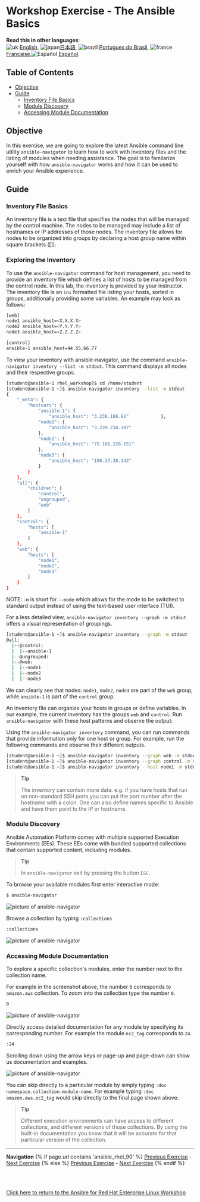 # Workshop Exercise - The Ansible Basics <!-- omit in toc -->

**Read this in other languages**:
<br>![uk](../../../images/uk.png) [English](README.md),  ![japan](../../../images/japan.png)[日本語](README.ja.md), ![brazil](../../../images/brazil.png) [Portugues do Brasil](README.pt-br.md), ![france](../../../images/fr.png) [Française](README.fr.md),![Español](../../../images/col.png) [Español](README.es.md).

## Table of Contents <!-- omit in toc -->

- [Objective](#objective)
- [Guide](#guide)
  - [Inventory File Basics](#inventory-file-basics)
  - [Module Discovery](#module-discovery)
  - [Accessing Module Documentation](#accessing-module-documentation)

## Objective

In this exercise, we are going to explore the latest Ansible command line
utility `ansible-navigator` to learn how to work with inventory files and the
listing of modules when needing assistance. The goal is to familarize yourself
with how `ansible-navigator` works and how it can be used to enrich your Ansible
experience.

## Guide

### Inventory File Basics

An inventory file is a text file that specifies the nodes that will be managed by the control machine. The nodes to be managed may include a list of hostnames or IP addresses of those nodes. The inventory file allows for nodes to be organized into groups by declaring a host group name within square brackets ([]).

### Exploring the Inventory

To use the `ansible-navigator` command for host management, you need to provide
an inventory file which defines a list of hosts to be managed from the control
node. In this lab, the inventory is provided by your instructor. The inventory
file is an `ini` formatted file listing your hosts, sorted in groups,
additionally providing some variables. An example may look as follows:

```bash
[web]
node1 ansible_host=<X.X.X.X>
node2 ansible_host=<Y.Y.Y.Y>
node3 ansible_host=<Z.Z.Z.Z>

[control]
ansible-1 ansible_host=44.55.66.77
```

To view your inventory with ansible-navigator, use the command
`ansible-navigator inventory --list -m stdout`. This command displays all nodes
and their respective groups.

```bash
[student@ansible-1 rhel_workshop]$ cd /home/student
[student@ansible-1 ~]$ ansible-navigator inventory --list -m stdout
{
    "_meta": {
        "hostvars": {
            "ansible-1": {
                "ansible_host": "3.236.186.92"            },
            "node1": {
                "ansible_host": "3.239.234.187"
            },
            "node2": {
                "ansible_host": "75.101.228.151"
            },
            "node3": {
                "ansible_host": "100.27.38.142"
            }
        }
    },
    "all": {
        "children": [
            "control",
            "ungrouped",
            "web"
        ]
    },
    "control": {
        "hosts": [
            "ansible-1"
        ]
    },
    "web": {
        "hosts": [
            "node1",
            "node2",
            "node3"
        ]
    }
}

```

NOTE: `-m` is short for `--mode` which allows for the mode to be switched to standard output instead of using the text-based user interface (TUI).

For a less detailed view, `ansible-navigator inventory --graph -m stdout` offers
a visual representation of groupings.

```bash
[student@ansible-1 ~]$ ansible-navigator inventory --graph -m stdout
@all:
  |--@control:
  |  |--ansible-1
  |--@ungrouped:
  |--@web:
  |  |--node1
  |  |--node2
  |  |--node3

```

We can clearly see that nodes: `node1`, `node2`, `node3` are part of the `web`
group, while `ansible-1` is part of the `control` group.


An inventory file can organize your hosts in groups or define variables. In our
example, the current inventory has the groups `web` and `control`. Run
`ansible-navigator` with these host patterns and observe the output:

Using the `ansible-navigator inventory` command, you can run commands that
provide information only for one host or group. For example, run the following
commands and observe their different outputs.

```bash
[student@ansible-1 ~]$ ansible-navigator inventory --graph web -m stdout
[student@ansible-1 ~]$ ansible-navigator inventory --graph control -m stdout
[student@ansible-1 ~]$ ansible-navigator inventory --host node1 -m stdout
```

> **Tip**
>
> The inventory can contain more data. e.g. if you have hosts that run on
> non-standard SSH ports you can put the port number after the hostname with a
> colon. One can also define names specific to Ansible and have them point to
> the IP or hostname.

### Module Discovery

Ansible Automation Platform comes with multiple supported Execution Environments
(EEs).  These EEs come with bundled supported collections that contain supported
content, including modules.

> **Tip**
>
> In `ansible-navigator` exit by pressing the button `ESC`.

To browse your available modules first enter interactive mode:

```bash
$ ansible-navigator
```

![picture of ansible-navigator](images/interactive-mode.png)

Browse a collection by typing `:collections`

```bash
:collections
```

![picture of ansible-navigator](images/interactive-collections.png)

### Accessing Module Documentation

To explore a specific collection's modules, enter the number next to the
collection name.

For example in the screenshot above, the number `0` corresponds to
`amazon.aws` collection.  To zoom into the collection type the number `0`.

```bash
0
```

![picture of ansible-navigator](images/interactive-aws.png)


Directly access detailed documentation for any module by specifying its
corresponding number. For
example the module `ec2_tag` corresponds to `24`.

```bash
:24
```

Scrolling down using the arrow keys or page-up and page-down can show us
documentation and examples.

![picture of ansible-navigator](images/interactive-ec2-tag.png)

You can skip directly to a particular module by simply typing `:doc
namespace.collection.module-name`.  For example typing `:doc amazon.aws.ec2_tag`
would skip directly to the final page shown above.

> **Tip**
>
> Different execution environments can have access to different collections, and different versions of those collections.  By using the built-in documentation you know that it will be accurate for that particular version of the collection.

---
**Navigation**
{% if page.url contains 'ansible_rhel_90' %}
[Previous Exercise](../1-setup) - [Next Exercise](../3-playbook)
{% else %}
[Previous Exercise](../1.1-setup) - [Next Exercise](../1.3-playbook)
{% endif %}
<br><br>

<br>

[Click here to return to the Ansible for Red Hat Enterprise Linux Workshop](../README.md)
